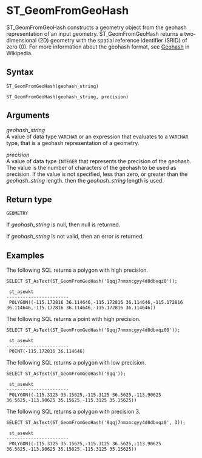 # ST\_GeomFromGeoHash<a name="ST_GeomFromGeoHash-function"></a>

ST\_GeomFromGeoHash constructs a geometry object from the geohash representation of an input geometry\. ST\_GeomFromGeoHash returns a two\-dimensional \(2D\) geometry with the spatial reference identifier \(SRID\) of zero \(0\)\. For more information about the geohash format, see [Geohash](https://en.wikipedia.org/wiki/Geohash) in Wikipedia\. 

## Syntax<a name="ST_GeomFromGeoHash-function-syntax"></a>

```
ST_GeomFromGeoHash(geohash_string)
```

```
ST_GeomFromGeoHash(geohash_string, precision)
```

## Arguments<a name="ST_GeomFromGeoHash-function-arguments"></a>

 *geohash\_string*   
A value of data type `VARCHAR` or an expression that evaluates to a `VARCHAR` type, that is a geohash representation of a geometry\.

 *precision*   
A value of data type `INTEGER` that represents the precision of the geohash\. The value is the number of characters of the geohash to be used as precision\. If the value is not specified, less than zero, or greater than the *geohash\_string* length\. then the *geohash\_string* length is used\.

## Return type<a name="ST_GeomFromGeoHash-function-return"></a>

`GEOMETRY`

If *geohash\_string* is null, then null is returned\. 

If *geohash\_string* is not valid, then an error is returned\. 

## Examples<a name="ST_GeomFromGeoHash-function-examples"></a>

The following SQL returns a polygon with high precision\. 

```
SELECT ST_AsText(ST_GeomFromGeoHash('9qqj7nmxncgyy4d0dbxqz0'));
```

```
 st_asewkt       
-----------------------
 POLYGON((-115.172816 36.114646,-115.172816 36.114646,-115.172816 36.114646,-115.172816 36.114646,-115.172816 36.114646))
```

The following SQL returns a point with high precision\. 

```
SELECT ST_AsText(ST_GeomFromGeoHash('9qqj7nmxncgyy4d0dbxqz00'));
```

```
 st_asewkt       
-----------------------
 POINT(-115.172816 36.114646)
```

The following SQL returns a polygon with low precision\. 

```
SELECT ST_AsText(ST_GeomFromGeoHash('9qq'));
```

```
 st_asewkt       
-----------------------
 POLYGON((-115.3125 35.15625,-115.3125 36.5625,-113.90625 36.5625,-113.90625 35.15625,-115.3125 35.15625))
```

The following SQL returns a polygon with precision 3\. 

```
SELECT ST_AsText(ST_GeomFromGeoHash('9qqj7nmxncgyy4d0dbxqz0', 3));
```

```
 st_asewkt       
-----------------------
 POLYGON((-115.3125 35.15625,-115.3125 36.5625,-113.90625 36.5625,-113.90625 35.15625,-115.3125 35.15625))
```